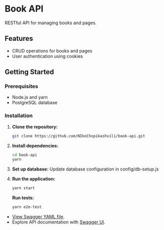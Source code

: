 # Book API

RESTful API for managing books and pages.

## Features

- CRUD operations for books and pages
- User authentication using cookies

## Getting Started

### Prerequisites

- Node.js and yarn
- PostgreSQL database

### Installation

1. **Clone the repository:**

   ```bash
   git clone https://github.com/NIkoChopikashvili/book-api.git

   ```

2. **Install dependencies:**
   ```bash
   cd book-api
   yarn

   ```


4. **Set up database:**
   Update database configuration in config/db-setup.js
   

5. **Run the application:**
    ```bash
    yarn start

    ```

   **Run tests:**
    ```bash
    yarn e2e-test

    ```

- [View Swagger YAML file](./src/swagger.yaml).
- Explore API documentation with [Swagger UI](http://localhost:3000/api-docs).
